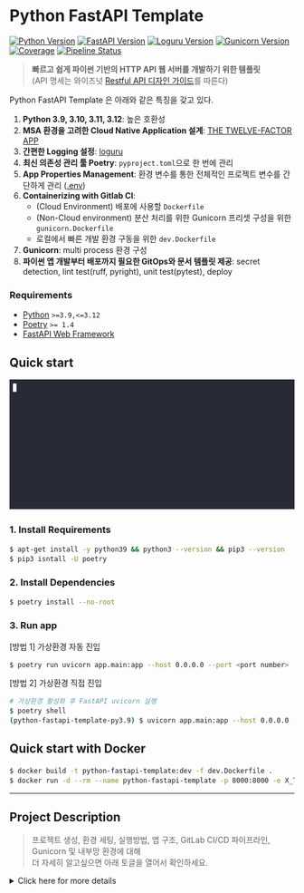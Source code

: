 # Python FastAPI Template

[![Python Version](https://img.shields.io/badge/python-3.9%20%7C%203.10%20%7C%203.11%20%7C%203.12-blue)](https://www.python.org/downloads/)
[![FastAPI Version](https://img.shields.io/badge/fastapi-0.112.2-yellowgreen)](https://fastapi.tiangolo.com/release-notes/#01110)
[![Loguru Version](https://img.shields.io/badge/loguru-0.7.2-orange)](https://loguru.readthedocs.io/en/stable/project/changelog.html)
[![Gunicorn Version](https://img.shields.io/badge/gunicorn-23.0.0-red)](https://gunicorn.readthedocs.io/en/stable/project/changelog.html)
[![Coverage](https://gitlab.com/wisenut-research/lab/starter/python-fastapi-template/badges/main/coverage.svg?job=coverage)](https://gitlab.com/wisenut-research/lab/starter/python-fastapi-template/-/graphs/main/charts)
[![Pipeline Status](https://gitlab.com/wisenut-research/lab/starter/python-fastapi-template/badges/main/pipeline.svg)](https://gitlab.com/wisenut-research/lab/starter/python-fastapi-template/commits/main)

> **빠르고 쉽게 파이썬 기반의 HTTP API 웹 서버를 개발하기 위한 템플릿**  
> (API 명세는 와이즈넛 [Restful API 디자인 가이드](https://docs.google.com/document/d/1tSniwfrVaTIaTT4MxhBRAmv-S_ECcoSFAXlYrsg4K0Y/edit#heading=h.60fu2rc04bck)를 따른다)

Python FastAPI Template 은 아래와 같은 특징을 갖고 있다.

1. **Python 3.9, 3.10, 3.11, 3.12**: 높은 호환성
2. **MSA 환경을 고려한 Cloud Native Application 설계**: [THE TWELVE-FACTOR APP](https://12factor.net/)
3. **간편한 Logging 설정**: [loguru](https://github.com/Delgan/loguru)
4. **최신 의존성 관리 툴 Poetry**: `pyproject.toml`으로 한 번에 관리
5. **App Properties Management**: 환경 변수를 통한 전체적인 프로젝트 변수를 간단하게 관리 ([.env](./.env))
6. **Containerizing with Gitlab CI**:
    - (Cloud Environment) 배포에 사용할 `Dockerfile`
    - (Non-Cloud environment) 분산 처리를 위한 Gunicorn 프리셋 구성을 위한 `gunicorn.Dockerfile`
    - 로컬에서 빠른 개발 환경 구동을 위한 `dev.Dockerfile`
7. **Gunicorn**: multi process 환경 구성
8. **파이썬 앱 개발부터 배포까지 필요한 GitOps와 문서 템플릿 제공**: secret detection, lint test(ruff, pyright), unit test(pytest), deploy

### Requirements

- [Python](https://www.python.org/) `>=3.9,<=3.12`
- [Poetry](https://python-poetry.org/) `>= 1.4`
- [FastAPI Web Framework](https://fastapi.tiangolo.com/ko/)

## Quick start

![quick start guide gif](static/guide/quick-start-guide.gif "quic start guide gif")

### 1. Install Requirements

```bash
$ apt-get install -y python39 && python3 --version && pip3 --version
$ pip3 isntall -U poetry
```

### 2. Install Dependencies

```bash
$ poetry install --no-root
```

### 3. Run app

[방법 1] 가상환경 자동 진입

```bash
$ poetry run uvicorn app.main:app --host 0.0.0.0 --port <port number>
```

[방법 2] 가상환경 직접 진입

```bash
# 가상환경 활성화 후 FastAPI uvicorn 실행
$ poetry shell
(python-fastapi-template-py3.9) $ uvicorn app.main:app --host 0.0.0.0 --port <port number>
```

## Quick start with Docker

```bash
$ docker build -t python-fastapi-template:dev -f dev.Dockerfile .
$ docker run -d --rm --name python-fastapi-template -p 8000:8000 -e X_TOKEN=wisenut python-fastapi-template:dev
```

---

## Project Description

> 프로젝트 생성, 환경 세팅, 실행방법, 앱 구조, GitLab CI/CD 파이프라인, Gunicorn 및 내부망 환경에 대해  
> 더 자세히 알고싶으면 아래 토글을 열어서 확인하세요.

<details>
<summary> Click here for more details </summary>
<div>

## Getting started

### 1. Create Project
>
> 총 3가지 방법이 존재함 (**Create from template** 방법의 경우, GitLab 프로젝트 이동으로 인해 사용불가)

1. **Create blank project**
   1. GitLab `Create new project` 을 통해 새로운 프로젝트 생성
   2. _Project name, Project description (optional)_ 등을 작성하고 `Create project` 선택
   3. Python FastAPI Template을 Download source code (zip, tar.gz, tar.bz2, tar)를 통해 받아서 Push
2. **Create project using fork**
   1. `Create new Fork` or `Fork`를 통해서 새로운 프로젝트 생성
   2. _Project name, Project description (optional)_ 등을 작성하고 `Fork Project` 선택
   3. 프로젝트 생성 후 Fork 해제
      Fork를 해제하지 않으면 새로 생성한 프로젝트의 MR이 Python FastAPI Template에 올라오거나 Issue를 통해 Create merge request 불가
3. **Create from template_**
   1. GitLab `Create new project` 을 통해 새로운 프로젝트 생성
   2. `Create from template` 선택
   3. `Group` 선택
   4. **FastAPI**에서 `Use template` 선택
   5. _Project name, Project description (optional)_ 등을 작성하고 `Create project` 선택

> 🔴 **GitLab CI/CD Container Registry Deploy**를 위해 프로젝트 생성시 무조건 `Settings > Repository > Deploy tokens`에 **gitlab-deploy-token** 이름으로 `read_registry, write_registry` Scope 선택해서 토큰 생성하기

### 2. Development Environment Setting

1. 로컬 개발 환경에 `git clone ...`
2. Pycharm 을 열고 `open project ...`
3. Interpreter Setting
   - **Poetry**
     > requirements: Poetry 설치 ([Poetry docs](https://python-poetry.org/docs/#installation) 참고)
     - **`poetry install --no-root`**
     - PyCharm으로 진행할 경우
       1. **Add New Interpreter** 선택
       2. **Add Local Interpreter** 선택
       3. **Poetry Environment** 선택
       4. Python version에 맞게 환경 설정 (현재는 3.9.13 사용중)
       5. **Install packages from pyproject.toml** 체크
          - `UnicodeError` 발생 할 경우, **Settings > Editor > Global Encoding, Project Encoding, Properties Files** 모두 'UTF-8' 로 설정
          - 🐛 해결이 안 될 경우, `Install packages from pyproject.toml` 체크 표시 해제하고 poetry 가상환경 생성한 후 poetry venv 터미널에 `poetry install --no-root`로 직접 의존성 설치
       6. **OK** 선택
     - `poetry show`로 의존성이 제대로 설치됐는지 확인
   - _Virtualenv (deprecated)_
     1. **Add New Interpreter** 선택
     2. **Add Local Interpreter** 선택
     3. **Virtualenv Environment** 선택
     4. 로컬에 설치된 Python 경로를 Base Interpreter 로 설정
     5. `pip install .` (`pyproject.toml`에 작성한 의존성 설치, 아래 **3. Extra Setting** 참고)

## 3. Extra Setting (Optional)

### `config.py` 및 `.env`
>
> 환경 변수로 앱 구동 및 관련 설정 진행
> 환경 변수 우선순위: 환경변수 외부 주입 및 설정 > `.env`에 설정한 값 > `config.py` 디폴트값

- `PORT`: fastapi server port
- `SERVICE_NAME`: 서비스명
- `SERVICE_CODE`: 서비스코드
- `MAJOR_VERSION`: API 메이저 버전
- `STATUS`: API 상태 (개발용: `dev`, 배포용: `prod`)
- 로그 관련 설정: [loguru](https://github.com/Delgan/loguru) 사용하여 로그 세팅
  - `LEVEL`: 로그 레벨 설정
  - `JSON_LOG`: stdout 형식 JSON 출력 여부 결정 (로그 저장도 해당 형식으로 진행됨)
  - `LOGURU_FORMAT`: 로그 포맷팅 설정
    - loguru 라이브러리를 사용해서 환경변수로 설정이 가능하다.
    - 자세한 로그 포맷은 [loguru 공식 문서](https://loguru.readthedocs.io/en/stable/api/logger.html#record)에서 확인 바람
  - `SAVE`: 로그 파일 저장 여부
  - `LOG_SAVE_PATH`: 디렉토리명까지 설정, (default = `YYYY/MM/*.log` 디렉토리 생성)
  - `ROTATION`: 매일 `mm:ss`시에 새로운 로그 파일 생성
  - `RETENTION`: 설정한 시간 이후에 제거 (ex. "1 month 2 weeks", "10h")
  - `COMPRESSION`: 압축 형식 ("gz", "bz2", "xz", "lzma", "tar", "tar.gz", "tar.bz2", "tar.xz", "zip" 등의 형식 지원)
    > `ROTATION`, `RETENTION`, `COMPRESSION`, `LOGURU_FORMAT` 모두 loguru에 있는 파라미터로 자세한 파라미터 정보는 [공식 문서](https://loguru.readthedocs.io/en/stable/api/logger.html#file:~:text=See%20datetime.datetime-,The%20time%20formatting,-To%20use%20your) 확인
- 서비스 관련 설정
  - `X_TOKEN`: API 사용을 위한 토큰값 설정
- 추가로 환경변수로 설정해서 내부에서 사용할 변수가 있다면`config.py`에 추가하고, 환경변수(주입 or `.env`)로 설정하여 사용

### Docker run

- ❗ 도커 빌드 및 실행할 경우, `version.py` 실행 사전 작업 필수 ❗
  (없을 경우에도 정상작동 되지만 필요한 정보를 볼 수 없음)
  👉 `version_info.py` 정보 생성 과정

  ```python
  service: str = 'Python FastAPI Template'
  version: str = 'v1.2408.08-dev-733a810'
  git_branch: str = 'main'
  git_revision: str = '733a810bff5c29e4f7ffa6f27d2d57991491f895'
  git_short_revision: str = '733a810'
  build_date: str = '2024-08-08 11:25:03'
  ```

- `pyproject.toml` 작성 (참고: [Declaring project metadata](https://packaging.python.org/en/latest/specifications/declaring-project-metadata/))
  - project 메타데이터 작성 (_name_, _version_, ... etc)
  - 의존성 작성: `tool.poetry.dependencies`
    - `poetry add ${package-name-to-add}`로 추가하면 자동으로 `pyproject.toml` 파일에 의존성이 추가됨
    - 자세한 사항은 [Poetry 공식 문서](https://python-poetry.org/docs/#installation) 참고

### 4. Run

- local run
  - poetry 가상환경에 진입하지 않았을 경우, 아래 명령어들 중 하나 실행
    - `poetry run python $HOME/app/main.py`
    - `poetry run uvicorn app.main:app --host 0.0.0.0 --port <port number>`
  - poetry 가상환경에 진입할 경우
    1. 가상환경 진입: `poetry shell`
    2. 위 명령어에서 `poetry run` 제외하고 그대로 실행 (ex. `uvicorn app.main:app --host 0.0.0.0 --port <port number>`)
  - `FileNotFoundError` or `ImportError` 발생시 _Working Directory_ (Working Directory = `$HOME`) 확인하기
  - _<http://localhost:8000/openapi.json>_ or _<http://localhost:8000/docs>_ 로 API 명세 확인 및 테스트
- docker run (dev)
  `docker build ...` && `docker run -d -p ...` 로 컨테이너 빌드 & 구동

  ```bash
  # 도커 이미지 빌드
  docker build -t python-fastapi-template:dev -f dev.Dockerfile .
  # 컨테이너 구동
  docker run -d --rm --name python-fastapi-template -p 8000:8000 -e X_TOKEN=wisenut python-fastapi-template:dev
  ```

## 📚 MSA
>
> @tiangolo(FastAPI 개발자)가 제공하는 유형(ex. api, crud, 모델, 스키마)별로 파일을 구분하는 프로젝트 구조

- 출처: <https://fastapi.tiangolo.com/tutorial/bigger-applications/>

```
.
├── app                  # "app" is a Python package
│   └── api          # (API Endpoints) "routers" is a "Python subpackage" 
│   │   ├── examples    # 라우터에 사용할 예제들 정의
│   │   ├── __init__.py
│   │   ├── items.py
│   │   └── users.py
│   └── exceptions
│   │   ├── __init__.py
│   │   ├── base.py     # 앱에서 발생하는 내부 에러 기본 포맷
│   │   └── service.py     # base.py를 활용하여 앱에서 발생하는 내부 에러들 정의
│   └── schemas          # Pydantic model 설정
│   │   ├── __init__.py
│   │   ├── items.py
│   │   └── users.py
│   └── src         # (Main Functions) "src" is a "Python subpackage"
│   │   ├── items   # items 관련 로직 소스 코드
│   │   ├── users   # users 관련 로직 소스 코드
│   │   └── __init__.py 
│   └── utils         # 외부 도구 모음
│   │   ├── __init__.py   # users 관련 로직 소스 코드
│   │   └── authenticaiton.py   # 권한 관련 설정
│   ├── __init__.py
│   ├── config.py   # 앱 내부에서 사용할 변수들 설정 (환경변수를 통해서 값을 받아올 수 있음)
│   ├── constants.py   # 상수 설정
│   ├── dependencies.py     # 라우터 관련 의존성 설정
│   ├── handlers.py  # fastapi handlers 정의 (정의 후 main.py에 추가해야함)
│   ├── log.py  # 로그 관련 설정
│   ├── main.py     # main
│   ├── version.py  # 버전 관련 정보 생성 및 전달 파일 (앱 실행 전에 해당 파일 수행해서 version_info.py 생성해야함)
├── static  # static files
│   └── guide   # README.md에 가이드 작성을 위한 static 파일들 모음
├── tests   # app directory architecture 에 맞게 unit test 구성
│   └── api
│   │   ├── __init__.py
│   │   ├── test_items.py     # items 관련 API Call 단위테스트
│   │   └── test_users.py     # users 관련 API Call 단위테스트
│   └── src
│       ├── __init__.py
│       ├── items   # items 관련 로직 단위테스트
│       └── users  # users 관련 로직 단위테스트
│   ├── __init__.py
│   ├── check_common_conditions.py      # router unit test 공통 확인 사항, 필요할 경우 추가 공통 테스트 추가해도 됨
│   ├── conftest.py     # pytest conf file
│   └── test_main.py
```

- **api**: API Endpoint. 작성한 API들은 `$HOME/app/main.py`에 router를 추가한다. (ex. `app.include_router(users.router)`)
- **src**: 모듈 메인 기능
- unit test
  - 👉 유닛 테스트는 기본적으로 `$HOME/app`의 디렉토리 구조에 맞게 구성한다.
  - 유닛 테스트 종류로는 기능 테스트, API 엔드포인트 테스트, Pydantic 모델 유효성 테스트, 보안 테스트가 있다.
- **Dockerfile**
  - `dev.Dockerfile`: 개발을 위해 필요한 도구 및 라이브러리와 같은 추가적인 종속성을 설치하기 위한 라이브러리들이 설치된 환경
  - `Dockerfile`, `guinicorn.Dockerfile`: 최종 제품을 배포하기 위해 필요한 것들만 포함한 환경

## GitLab CI/CD Pipeline

```mermaid
---
title: GitLab CI/CD Pipeline Step and Jobs
---
flowchart TD
    subgraph stage:secret_detection
    secret_detection
    end
    
    subgraph stage:lint
    pyright-lint-test-job["pyright-lint-test-job: [3.9], [3.10], [3.11], [3.12]"]
    ruff-lint-test-job["ruff-lint-test-job: [py39], [py310], [py311], [py312]"]
    end
   
    subgraph stage:test
    pytest-39-job
    pytest-310-job
    pytest-311-job
    pytest-312-job
    end
    
    subgraph stage:check_app_runnable
    build-and-push-prod-image --> test-prod-image-runnable
    end
    
    subgraph stage:deploy
    deploy-gitlab-job
    end
    
    stage:secret_detection--> stage:lint
    stage:lint--> stage:test
    stage:test -- "if only main branch" --> stage:check_app_runnable
    stage:check_app_runnable --> stage:deploy
    stage:test --> stage:deploy
```

# Guide for each environment

## Multi Process
>
> **Gunicorn 사용**

### What is Gunicorn?
>
> Gunicorn의 프로세스는 프로세스 기반의 처리 방식을 채택하고 있으며, 이는 내부적으로 크게 master process와 worker process로 나뉘어 집니다.
> Gunicorn이 실행되면, 그 프로세스 자체가 master process이며, fork를 사용하여 설정에 부여된 worker 수대로 worker process가 생성 됩니다.
> master process는 worker process를 관리하는 역할을 하고, worker process는 웹어플리케이션을 임포트하며, 요청을 받아 웹어플리케이션 코드로 전달하여 처리하도록 하는 역할을 합니다.

- Gunicorn 적용
  - Before: FastAPI 단독 실행 (Uvicorn 서버로 실행) = 1 process 로 TA 모듈 서버 구동
  - After: Gunicorn으로 FastAPI 다중 실행 (n*worker) = n+1 process (= 1*master + n*worker) 로 TA 모듈 서버 구동

### How to use Gunicorn

```bash
# 의존성 설치
(venv) pip install --extra-index-url https://download.pytorch.org/whl/cpu .[gunicorn]
# 실행
gunicorn --bind 0:8000 --max-requests 20 -w 4 -k uvicorn.workers.UvicornWorker app.main:app
```

- Gunicorn 설정 참고
  - 기본 옵션 설명
    - `-w ${num_of_worker}`: request 를 처리할 app 을 지정된 워커 수 만큼 생성 미지정시 1
    - `--bind 0:8000`: `host:port` 형태로 바인딩할 소켓을 지정. 미지정시 `['127.0.0.1:8000']`
    - `-k uvicorn.workers.UvicornWorker`: fastapi 구동을 위한 설정이므로 워커 클래스는 `uvicorn`으로 고정해서 사용
    - `--max-requests 1000`: 각 워커에 해당 설정값 이상으로 요청이 몰릴 경우 다시 시작하여 메모리 누수 방지
    - 자세한 설정 옵션은 [Gunicorn 공식 문서 Settings](https://docs.gunicorn.org/en/stable/settings.html) 참고
  - 커맨드로 옵션을 설정할 수 있지만 편리성을 위해 Gunicorn 설정파일인 `gunicorn.conf.py`에서 진행한다.
    - Configuration File은 `./gunicorn.conf.py`가 디폴트로 설정되어있고, 다른 경로를 설정하고 싶은 경우, `-c CONFIG` or `--config CONFIG`로 설정한다.
    - 자세한 사용법은 하단 링크 참고
      - <https://github.com/benoitc/gunicorn/blob/master/examples/example_config.py>
      - <https://zetawiki.com/wiki/Gunicorn.conf.py>
- 주의사항
  - 요청이 올 수 있는 수준으로 최적값으로 설정하여 필요 이상으로 설정할 경우 OOM 발생
  - 공식문서를 참고하여 사용 환경에 맞는 설정 필요

# 📚 참고 사항 📚
>
> @tiangolo 가 제공하는 유형(예: api, crud, 모델, 스키마)별로 파일을 구분하는 프로젝트 구조는 범위가 적은 마이크로 서비스 또는 프로젝트에 적합하지만 많은 도메인이 있는 모놀리식에는 맞출 수 없다.
> 더 확장 가능하고 진화할 수 있는 구조는 Netflix의 Dispatch 에서 영감을 얻었다.
> 출처: <https://github.com/zhanymkanov/fastapi-best-practices>
</div>
</details>
